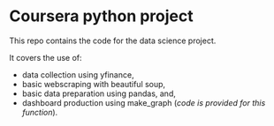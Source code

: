 # Coursera python project

This repo contains the code for the data science project.

It covers the use of:
- data collection using yfinance,
- basic webscraping with beautiful soup,
- basic data preparation using pandas, and,
- dashboard production using make_graph (_code is provided for this function_).
